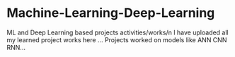 # Machine-Learning-Deep-Learning
ML and Deep Learning based projects activities/works/n
I have uploaded all my learned project works here ...
Projects worked on models like
ANN
CNN
RNN...

